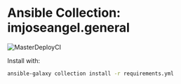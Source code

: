 # Ansible Collection: imjoseangel.general

![MasterDeployCI](https://github.com/imjoseangel/generalcollection/workflows/MasterDeployCI/badge.svg)

Install with:

```sh
ansible-galaxy collection install -r requirements.yml
```

